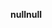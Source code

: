 <span data-ttu-id="65aa6-101">**null**</span><span class="sxs-lookup"><span data-stu-id="65aa6-101">**null**</span></span>